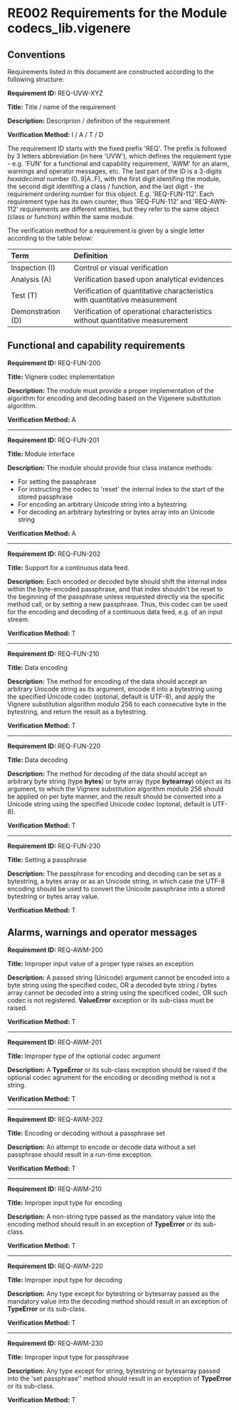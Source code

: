 # RE002 Requirements for the Module codecs_lib.vigenere

## Conventions

Requirements listed in this document are constructed according to the following structure:

**Requirement ID:** REQ-UVW-XYZ

**Title:** Title / name of the requirement

**Description:** Descriprion / definition of the requirement

**Verification Method:** I / A / T / D

The requirement ID starts with the fixed prefix 'REQ'. The prefix is followed by 3 letters abbreviation (in here 'UVW'), which defines the requiement type - e.g. 'FUN' for a functional and capability requirement, 'AWM' for an alarm, warnings and operator messages, etc. The last part of the ID is a 3-digits *hexadecimal* number (0..9|A..F), with the first digit identifing the module, the second digit identifing a class / function, and the last digit - the requirement ordering number for this object. E.g. 'REQ-FUN-112'. Each requirement type has its own counter, thus 'REQ-FUN-112' and 'REQ-AWN-112' requirements are different entities, but they refer to the same object (class or function) within the same module.

The verification method for a requirement is given by a single letter according to the table below:

| **Term**          | **Definition**                                                               |
| :---------------- | :--------------------------------------------------------------------------- |
| Inspection (I)    | Control or visual verification                                               |
| Analysis (A)      | Verification based upon analytical evidences                                 |
| Test (T)          | Verification of quantitative characteristics with quantitative measurement   |
| Demonstration (D) | Verification of operational characteristics without quantitative measurement |

## Functional and capability requirements

**Requirement ID:** REQ-FUN-200

**Title:** Vignere codec implementation

**Description:** The module must provide a proper implementation of the algorithm for encoding and decoding based on the Vigenere substitution algorithm.

**Verification Method:** A

---

**Requirement ID:** REQ-FUN-201

**Title:** Module interface

**Description:** The module should provide four class instance methods:

* For setting the passphrase
* For instructing the codec to 'reset' the internal index to the start of the stored passphrase
* For encoding an arbitrary Unicode string into a bytestring
* For decoding an arbitrary bytestring or bytes array into an Unicode string

**Verification Method:** A

---

**Requirement ID:** REQ-FUN-202

**Title:** Support for a continuous data feed.

**Description:** Each encoded or decoded byte should shift the internal index within the byte-encoded passphrase, and that index shouldn't be reset to the beginning of the passphrase unless requested directly via the specific method call, or by setting a new passphrase. Thus, this codec can be used for the encoding and decoding of a continuous data feed, e.g. of an input stream.

**Verification Method:** T

---

**Requirement ID:** REQ-FUN-210

**Title:** Data encoding

**Description:** The method for encoding of the data should accept an arbitrary Unicode string as its argument, encode it into a bytestring using the specified Unicode codec (optonal, default is UTF-8), and apply the Vignere substitution algorithm modulo 256 to each consecutive byte in the bytestring, and return the result as a bytestring.

**Verification Method:** T

---

**Requirement ID:** REQ-FUN-220

**Title:** Data decoding

**Description:** The method for decoding of the data should accept an arbitrary byte string (type **bytes**)  or byte array (type **bytearray**) object as its argument, to which the Vignere substitution algorithm modulo 256 should be applied on per byte manner, and the result should be converted into a Unicode string using the specified Unicode codec (optonal, default is UTF-8).

**Verification Method:** T

---

**Requirement ID:** REQ-FUN-230

**Title:** Setting a passphrase

**Description:** The passphrase for encoding and decoding can be set as a bytestring, a bytes array or as an Unicode string, in which case the UTF-8 encoding should be used to convert the Unicode passphrase into a stored bytestring or bytes array value.

**Verification Method:** T

## Alarms, warnings and operator messages

**Requirement ID:** REQ-AWM-200

**Title:** Improper input value of a proper type raises an exception

**Description:** A passed string (Unicode) argument cannot be encoded into a byte string using the specified codec, OR a decoded byte string / bytes array cannot be decoded into a string using the specificed codec, OR such codec is not registered. **ValueError** exception or its sub-class must be raised.

**Verification Method:** T

---

**Requirement ID:** REQ-AWM-201

**Title:** Improper type of the optional codec argument

**Description:** A **TypeError** or its sub-class exception should be raised if the optional codec agrument for the encoding or decoding method is not a string.

**Verification Method:** T

---

**Requirement ID:** REQ-AWM-202

**Title:** Encoding or decoding without a passphrase set

**Description:** An attempt to encode or decode data without a set passphrase should result in a run-time exception.

**Verification Method:** T

---

**Requirement ID:** REQ-AWM-210

**Title:** Improper input type for encoding

**Description:** A non-string type passed as the mandatory value into the encoding method should result in an exception of **TypeError** or its sub-class.

**Verification Method:** T

---

**Requirement ID:** REQ-AWM-220

**Title:** Improper input type for decoding

**Description:** Any type except for bytestring or bytesarray passed as the mandatory value into the decoding method should result in an exception of **TypeError** or its sub-class.

**Verification Method:** T

---

**Requirement ID:** REQ-AWM-230

**Title:** Improper input type for passphrase

**Description:** Any type except for string, bytestring or bytesarray passed into the 'set passphrase'' method should result in an exception of **TypeError** or its sub-class.

**Verification Method:** T
